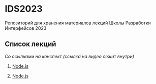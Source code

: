 # IDS2023

Репозиторий для хранения материалов лекций Школы Разработки Интерфейсов 2023

## Список лекций 
_Со ссылками на конспект (ссылка на видео лежит внутри)_
1.  [Node.js](https://www.notion.so/Node-js-afd62c88c9e24a47b25d446e0f6630c8?pvs=4)

2. [Node.js](https://www.notion.so/db67548d803a415e8d314722c2a03186?pvs=4)

